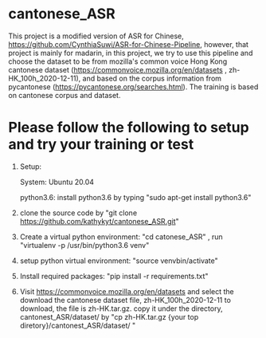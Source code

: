 # cantonese_ASR

This project is a modified version of ASR for Chinese, https://github.com/CynthiaSuwi/ASR-for-Chinese-Pipeline, however, that project is mainly for madarin, in this project, we try to use this pipeline and choose the dataset to be from mozilla's common voice Hong Kong cantonese dataset (https://commonvoice.mozilla.org/en/datasets , zh-HK_100h_2020-12-11), and based on the corpus information from pycantonese (https://pycantonese.org/searches.html). The training is based on cantonese corpus and dataset. 


Please follow the following to setup and try your training or test
===================================================================
1. Setup:

   System: Ubuntu 20.04

   python3.6: install python3.6 by typing "sudo apt-get install python3.6" 
   
2. clone the source code by "git clone https://github.com/kathykyt/cantonese_ASR.git"

3. Create a virtual python environment: "cd catonese_ASR" , run "virtualenv -p /usr/bin/python3.6 venv"

4. setup python virtual environment: "source venvbin/activate" 

6. Install required packages: "pip install -r requirements.txt" 

5. Visit https://commonvoice.mozilla.org/en/datasets and select the download the cantonese dataset file, zh-HK_100h_2020-12-11 to download, the file is zh-HK.tar.gz. copy it under the directory, cantonest_ASR/dataset/
by "cp zh-HK.tar.gz {your top diretory}/cantonest_ASR/dataset/ "
